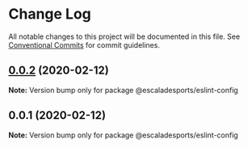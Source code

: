 # Change Log

All notable changes to this project will be documented in this file.
See [Conventional Commits](https://conventionalcommits.org) for commit guidelines.

## [0.0.2](https://github.com/escaladesports/escalade/tree/master/packages/@escaladesports/eslint-config/compare/@escaladesports/eslint-config@0.0.1...@escaladesports/eslint-config@0.0.2) (2020-02-12)

**Note:** Version bump only for package @escaladesports/eslint-config





## 0.0.1 (2020-02-12)

**Note:** Version bump only for package @escaladesports/eslint-config
